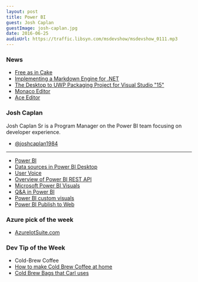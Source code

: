 ```yaml
---
layout: post
title: Power BI
guest: Josh Caplan
guestImage: josh-caplan.jpg
date: 2016-06-25
audioUrl: https://traffic.libsyn.com/msdevshow/msdevshow_0111.mp3
---
```


### News

 - [Free as in Cake](https://www.dotnetfoundation.org/blog/cake-welcome)
 - [Implementing a Markdown Engine for .NET](http://xoofx.com/blog/2016/06/13/implementing-a-markdown-processor-for-dotnet/)
 - [The Desktop to UWP Packaging Project for Visual Studio "15"](https://blogs.msdn.microsoft.com/visualstudio/2016/05/17/new-desktop-to-uwp-packaging-project-for-visual-studio-15/)
 - [Monaco Editor](https://github.com/Microsoft/monaco-editor)
  - [Ace Editor](https://ace.c9.io/#nav=about)

### Josh Caplan 

Josh Caplan Sr is a Program Manager on the Power BI team focusing on developer experience.

 - [@joshcaplan1984](https://twitter.com/joshcaplan1984)

---------------------------------

 - [Power BI](https://powerbi.microsoft.com/en-us/)
 - [Data sources in Power BI Desktop](https://powerbi.microsoft.com/en-us/documentation/powerbi-desktop-data-sources/)
 - [User Voice](https://ideas.powerbi.com/forums/265200-power-bi-ideas/suggestions/6802457-uservoice)
 - [Overview of Power BI REST API](https://msdn.microsoft.com/en-us/library/dn877544.aspx?f=255&MSPPError=-2147217396)
 - [Microsoft Power BI Visuals](https://github.com/Microsoft/PowerBI-visuals)
 - [Q&A in Power BI](https://powerbi.microsoft.com/en-us/documentation/powerbi-service-q-and-a/)
 - [Power BI custom visuals](https://app.powerbi.com/visuals/)
 - [Power BI Publish to Web](https://sqldusty.com/2016/02/05/power-bi-publish-to-web-for-anonymous-access-is-here/)

### Azure pick of the week

 - [AzureIotSuite.com](https://www.azureiotsuite.com/)

### Dev Tip of the Week

 - Cold-Brew Coffee
  - [How to make Cold Brew Coffee at home](https://spoonuniversity.com/how-to/how-to-make-cold-brew-iced-coffee-as-told-by-a-starbucks-barista)
  - [Cold Brew Bags that Carl uses](https://www.amazon.com/gp/product/B00QG1Y18E/)